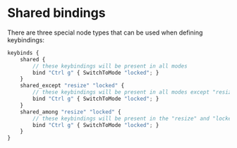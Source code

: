 # Shared bindings
There are three special node types that can be used when defining keybindings:

```javascript
keybinds {
    shared {
        // these keybindings will be present in all modes
        bind "Ctrl g" { SwitchToMode "locked"; }
    }
    shared_except "resize" "locked" {
        // these keybindings will be present in all modes except "resize" and "locked"
        bind "Ctrl g" { SwitchToMode "locked"; }
    }
    shared_among "resize" "locked" {
        // these keybindings will be present in the "resize" and "locked" modes
        bind "Ctrl g" { SwitchToMode "locked"; }
    }
}
```
